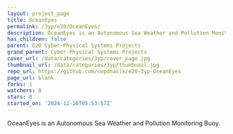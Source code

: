 ```yaml
---
layout: project_page
title: OceanEyes
permalink: /3yp/e20/OceanEyes/
description: OceanEyes is an Autonomous Sea Weather and Pollution Monitoring Buoy.
has_children: false
parent: E20 Cyber-Physical Systems Projects
grand_parent: Cyber-Physical Systems Projects
cover_url: /data/categories/3yp/cover_page.jpg
thumbnail_url: /data/categories/3yp/thumbnail.jpg
repo_url: https://github.com/cepdnaclk/e20-3yp-OceanEyes
page_url: blank
forks: 1
watchers: 0
stars: 0
started_on: '2024-12-16T05:53:57Z'
---
```


OceanEyes is an Autonomous Sea Weather and Pollution Monitoring Buoy.